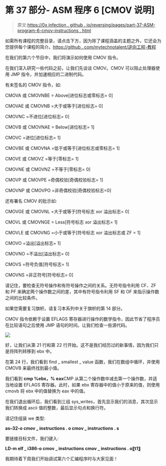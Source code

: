 # 第 37 部分- ASM 程序 6 [CMOV 说明]

> 原文:[https://0x infection . github . io/reversing/pages/part-37-ASM-program-6-cmov-instructions . html](https://0xinfection.github.io/reversing/pages/part-37-asm-program-6-cmov-instructions.html)

如需所有课程的完整目录，请点击下方，因为除了课程涵盖的主题之外，它还会为您提供每个课程的简介。[https://github . com/mytechnotalent/逆向工程-教程](https://github.com/mytechnotalent/Reverse-Engineering-Tutorial)

在我们的第六个节目中，我们将演示如何使用 CMOV 指令。

在我们深入研究一些代码之前，让我们先谈谈 CMOV。CMOV 可以阻止处理器使用 JMP 指令，并加速相应的二进制代码。

有未签名的 CMOV 指令，如:

CMOVA 或 CMOVNBE = Above[进位标志或零标志= 0]

CMOVAE 或 CMOVNB =大于或等于[进位标志= 0]

CMOVNC =不进位[进位标志= 0]

CMOVB 或 CMOVNAE = Below[进位标志= 1]

CMOVC =进位[进位标志= 1]

CMOVBE 或 CMOVNA =低于或等于[进位标志或零标志= 1]

CMOVE 或 CMOVZ =等于[零标志= 1]

CMOVNE 或 CMOVNZ =不等于[零标志= 0]

CMOVP 或 CMOVPE =奇偶校验[奇偶校验标志= 1]

CMOVNP 或 CMOVPO =非奇偶校验[奇偶校验标志=0]

还有署名 CMOV 的批示如:

CMOVGE 或 CMOVNL =大于或等于[符号标志 xor 溢出标志= 0]

CMOVL 或 CMOVNGE = Less[符号标志 xor 溢出标志= 1]

CMOVLE 或 CMOVNG =小于或等于[符号标志 xor 溢出标志或 ZF = 1]

CMOVO =溢出[溢出标志= 1]

CMOVNO =不溢出[溢出标志= 0]

CMOVS =符号负值[符号标志= 1]

CMOVNS =非正符号[符号标志= 0]

请记住，要检查无符号操作和有符号操作之间的关系。无符号指令利用 CF、ZF 和 PF 来确定两个操作数之间的差，其中有符号指令利用 SF 和 OF 来指示操作数之间的比较条件。

如果您需要复习旗帜，请复习本系列中关于旗帜的第 14 部分。

CMOV 指令依赖于设置 EFLAGS 寄存器进行操作的数学指令，因此节省了程序员在比较语句之后使用 JMP 语句的时间。让我们检查一些源代码。

![](../Images/da1914a5c8d1050ff6dc6522f4f50506.png)

好，让我们从第 21 行和第 22 行开始。这不是我们经历过的新事情，因为我们只是将阵列转移到 ebx 中。

在第 24 行，我们看到 find _ smallest _ value 函数，我们在数组中循环，并使用 CMOVB 来最终找到最小值。

我们看到 **cmp %ebx，% eax**CMP 从第二个操作数中减去第一个操作数，并适当地设置 EFLAGS 寄存器。此时，如果 ebx 寄存器中的值小于原来的值，则使用 cmovb 将 ebx 中的值替换为 eax 中的值。

在我们退出循环后，我们看到三组 sys_writes，首先显示我们的消息，其次显示我们转换成 ascii 值的整数，最后显示句点和换行符。

请记住组装 we 类型:

**as–32-o cmov _ instructions . o cmov _ instructions . s**

要链接目标文件，我们键入:

**LD-m elf _ i386-o cmov _ instructions cmov _ instructions . o〖t1〗**

我期待着下周我们开始调试第六个汇编程序时与大家见面！